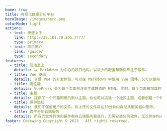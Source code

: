 ```yaml
---
home: true
title: 可视化数据分析平台
heroImage: /images/hero.png
colorMode: light
actions:
  - text: 快速上手
    link: http://39.101.79.205:7777/
    type: primary
  - text: 项目简介
    link: /guide/
    type: secondary
features:
  - title: 简洁至上
    details: 以 Markdown 为中心的项目结构，以最少的配置帮助你专注于写作。
  - title: Vue 驱动
    details: 享受 Vue 的开发体验，可以在 Markdown 中使用 Vue 组件，又可以使用 Vue 来开发自定义主题。
  - title: 高性能
    details: VuePress 会为每个页面预渲染生成静态的 HTML，同时，每个页面被加载的时候，将作为 SPA 运行。
  - title: 主题
    details: 提供了一个开箱即用的默认主题。你也可以挑选一个社区主题，或者创建一个你自己的主题。
  - title: 保护隐私
    details: 我们不保留用户的文件。你上传的文件将在30分钟内自动从服务器中删除。
  - title: 跨平台的云端服务
    details: 所有的文件转换和操作都在云端服务器进行，无需安装任何软件。无论你在Mac, Windows, iOS还是Linux系统，你只需要连接到互联网，通过浏览器即可轻松进行可视化数据分析。
footer: Codewing Copyright © 2023 . All rights reserved.
---
```

